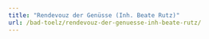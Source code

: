 ```yaml
---
title: "Rendevouz der Genüsse (Inh. Beate Rutz)"
url: /bad-toelz/rendevouz-der-genuesse-inh-beate-rutz/
---
```

